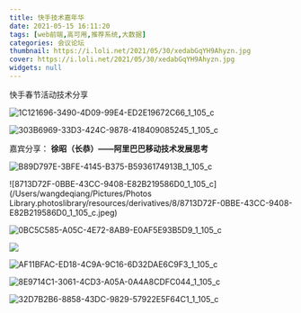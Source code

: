 ```yaml
---
title: 快手技术嘉年华
date: 2021-05-15 16:11:20
tags: [web前端,高可用,推荐系统,大数据]
categories: 会议论坛
thumbnail: https://i.loli.net/2021/05/30/xedabGqYH9Ahyzn.jpg
cover: https://i.loli.net/2021/05/30/xedabGqYH9Ahyzn.jpg
widgets: null
---
```


快手春节活动技术分享

<!--more-->

![1C121696-3490-4D09-99E4-ED2E19672C66_1_105_c](https://i.loli.net/2021/05/30/aHlX295VRuTLZkt.jpg)

![303B6969-33D3-424C-9878-418409085245_1_105_c](https://i.loli.net/2021/05/30/V51FYcwzICbsRgD.jpg)

嘉宾分享： **徐昭（长恭）——阿里巴巴移动技术发展思考**

![B89D797E-3BFE-4145-B375-B5936174913B_1_105_c](https://i.loli.net/2021/05/30/vgF7AOTRWPJ8bUk.jpg)

![8713D72F-0BBE-43CC-9408-E82B219586D0_1_105_c](/Users/wangdeqiang/Pictures/Photos Library.photoslibrary/resources/derivatives/8/8713D72F-0BBE-43CC-9408-E82B219586D0_1_105_c.jpeg)

![0BC5C585-A05C-4E72-8AB9-E0AF5E93B5D9_1_105_c](https://i.loli.net/2021/05/30/nYlh7adMwrT6jCu.jpg)

![](https://i.loli.net/2021/05/30/nYlh7adMwrT6jCu.jpg)

![AF11BFAC-ED18-4C9A-9C16-6D32DAE6C9F3_1_105_c](https://i.loli.net/2021/05/30/wmv9cYPO1ekK4Ja.jpg)

![8E9714C1-3061-4CD3-A05A-0A4A8CDFC044_1_105_c](https://i.loli.net/2021/05/31/aHngQCewAIFBrkG.jpg)

![32D7B2B6-8858-43DC-9829-57922E5F64C1_1_105_c](https://i.loli.net/2021/05/30/45ypUIgsCXmSkDW.jpg)

